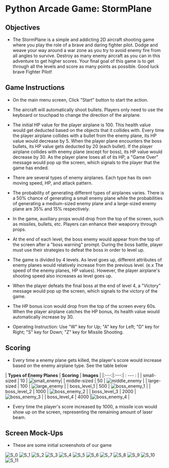 # Python Arcade Game: StormPlane
## Objectives
* The StormPlane is a simple and addicting 2D aircraft shooting game where you play the role of a brave and daring fighter pilot. Dodge and weave your way around a war zone as you try to avoid enemy fire from all angles to survive. Destroy as many enemy aircraft as you can in this adventure to get higher scores. Your final goal of this game is to get through all the levels and score as many points as possible. Good luck brave Fighter Pilot! 

## Game Instructions
* On the main menu screen, Click "Start" button to start the action.

* The aircraft will automatically shoot bullets. Players only need to use the keyboard or touchpad to change the direction of the airplane.

* The initial HP value for the player airplane is 100. This health value would get deducted based on the objects that it collides with. Every time the player airplane collides with a bullet from the enemy plane, its HP value would decrease by 5. When the player plane encounters the boss bullets, its HP value gets deducted by 20 (each bullet). If the player airplane collides with enemy plane (except for boss), its HP value would decrease by 30. As the player plane loses all of its HP, a "Game Over" message would pop up the screen, which signals to the player that the game has ended.

* There are several types of enemy airplanes. Each type has its own moving speed, HP, and attack pattern.

* The probability of generating different types of airplanes varies. There is a 50% chance of generating a small enemy plane while the probabilities of generating a medium-sized enemy plane and a large-sized enemy plane are 35% and 15% respectively.

* In the game, auxiliary props would drop from the top of the screen, such as missiles, bullets, etc. Players can enhance their weaponry through props.

* At the end of each level, the boss enemy would appear from the top of the screen after a "boss warning" prompt. During the boss battle, player must use their strategies to defeat the boss in order to level up.

* The game is divided by 4 levels. As level goes up, different attributes of enemy planes would relatively increase from the previous level. (e.x The speed of the enemy planes, HP values). However, the player airplane's shooting speed also increases as level goes up.  

* When the player defeats the final boss at the end of level 4, a "Victory" message would pop up the screen, which signals to the victory of the game.

* The HP bonus icon would drop from the top of the screen every 60s. When the player airplane catches the HP bonus, its health value would automatically increase by 30.

* Operating Instruction: Use "W" key for Up; "A" key for Left; "D" key for Right; "S" key for Down; "Z" key for Missile Shooting.

## Scoring 

* Every time a enemy plane gets killed, the player's score would increase based on the enemy airplane type. See the table below

| **Types of Enemy Planes**  | **Scoring** | **Images** |
|:---:|:---:| : --- : |
| small-sized |  10 | ![small_enemy](images/plane_small_new.png)|
| middle-sized  |  50 | ![middle_enemy](images/bigplane0.png) |
| large-sized  | 100  | ![large_enemy](images/large_sized.png) |
| boss_level_1  | 500  | ![boss_enemy_1](images/boss_1_new.png) |
| boss_level_2  | 1000  | ![boss_enemy_2](images/boss_2_new.png) |
| boss_level_3  | 2000  |![boss_enemy_3](images/boss_3_new.png) |
| boss_level_4  | 4000  |![boss_enemy_4](images/boss_4_new.png) |

* Every time the player's score increased by 1000, a missile icon would show up on the screen, representing the remaining amount of laser beam.

## Screen Mock-Ups
* These are some initial screenshots of our game 

![S_0](images/S_0.jpeg)
![S_1](images/S_1.jpeg)
![S_2](images/S_2.jpeg)
![S_3](images/S_3.jpeg)
![S_4](images/S_4.jpeg)
![S_5](images/S_5.jpeg)
![S_6](images/S_6.jpeg)
![S_7](images/S_7.jpeg)
![S_8](images/S_8.jpeg)
![S_9](images/S_9.jpeg)
![S_10](images/S_10.jpeg)
![S_11](images/win_page.jpeg)







  


